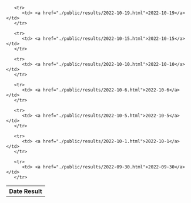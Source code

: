 <!DOCTYPE html>
<html>
 <body>
   <table>
     <tr>
       <th>Date Result</th>
     </tr>
     
       <tr>
          <td> <a href="./public/results/2022-10-19.html">2022-10-19</a></td>
       </tr>  
    
       <tr>
          <td> <a href="./public/results/2022-10-15.html">2022-10-15</a></td>
       </tr>  
    
       <tr>
          <td> <a href="./public/results/2022-10-10.html">2022-10-10</a></td>
       </tr>  
    
       <tr>
          <td> <a href="./public/results/2022-10-6.html">2022-10-6</a></td>
       </tr>  
    
       <tr>
          <td> <a href="./public/results/2022-10-5.html">2022-10-5</a></td>
       </tr>  
    
       <tr>
          <td> <a href="./public/results/2022-10-1.html">2022-10-1</a></td>
       </tr>  
    
       <tr>
          <td> <a href="./public/results/2022-09-30.html">2022-09-30</a></td>
       </tr>  
    
   </table>
 </body>
</html>

